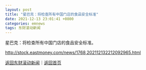 ```yaml
---
layout: post
title: "星巴克：将检查所有中国门店的食品安全标准"
date: 2021-12-13 23:01:41 +0800
categories: emnews
tags: 东财滚动新闻
---
```


星巴克：将检查所有中国门店的食品安全标准。

<http://stock.eastmoney.com/news/1768,202112132212092965.html>

[返回东财滚动新闻](//finews.withounder.com/emnews/)｜[返回首页](//finews.withounder.com/)